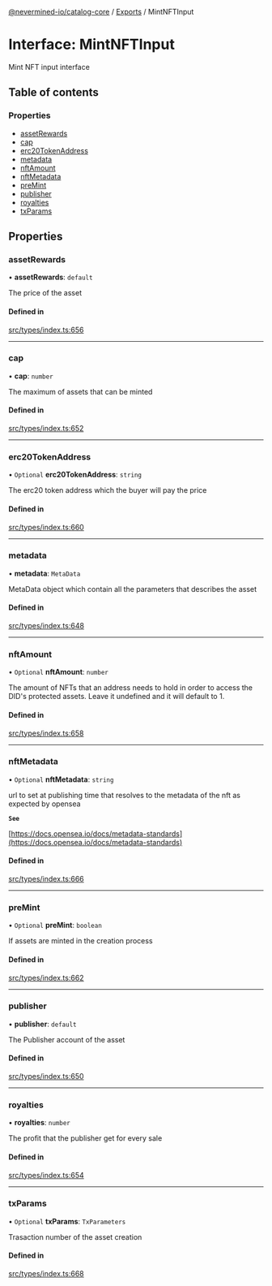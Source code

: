[@nevermined-io/catalog-core](../README.md) / [Exports](../modules.md) / MintNFTInput

# Interface: MintNFTInput

Mint NFT input interface

## Table of contents

### Properties

- [assetRewards](MintNFTInput.md#assetrewards)
- [cap](MintNFTInput.md#cap)
- [erc20TokenAddress](MintNFTInput.md#erc20tokenaddress)
- [metadata](MintNFTInput.md#metadata)
- [nftAmount](MintNFTInput.md#nftamount)
- [nftMetadata](MintNFTInput.md#nftmetadata)
- [preMint](MintNFTInput.md#premint)
- [publisher](MintNFTInput.md#publisher)
- [royalties](MintNFTInput.md#royalties)
- [txParams](MintNFTInput.md#txparams)

## Properties

### assetRewards

• **assetRewards**: `default`

The price of the asset

#### Defined in

[src/types/index.ts:656](https://github.com/nevermined-io/components-catalog/blob/f400cb9/lib/src/types/index.ts#L656)

___

### cap

• **cap**: `number`

The maximum of assets that can be minted

#### Defined in

[src/types/index.ts:652](https://github.com/nevermined-io/components-catalog/blob/f400cb9/lib/src/types/index.ts#L652)

___

### erc20TokenAddress

• `Optional` **erc20TokenAddress**: `string`

The erc20 token address which the buyer will pay the price

#### Defined in

[src/types/index.ts:660](https://github.com/nevermined-io/components-catalog/blob/f400cb9/lib/src/types/index.ts#L660)

___

### metadata

• **metadata**: `MetaData`

MetaData object which contain all the parameters that describes the asset

#### Defined in

[src/types/index.ts:648](https://github.com/nevermined-io/components-catalog/blob/f400cb9/lib/src/types/index.ts#L648)

___

### nftAmount

• `Optional` **nftAmount**: `number`

The amount of NFTs that an address needs to hold in order to access the DID's protected assets. Leave it undefined and it will default to 1.

#### Defined in

[src/types/index.ts:658](https://github.com/nevermined-io/components-catalog/blob/f400cb9/lib/src/types/index.ts#L658)

___

### nftMetadata

• `Optional` **nftMetadata**: `string`

url to set at publishing time that resolves to the metadata of the nft as expected by opensea

**`See`**

[https://docs.opensea.io/docs/metadata-standards](https://docs.opensea.io/docs/metadata-standards)

#### Defined in

[src/types/index.ts:666](https://github.com/nevermined-io/components-catalog/blob/f400cb9/lib/src/types/index.ts#L666)

___

### preMint

• `Optional` **preMint**: `boolean`

If assets are minted in the creation process

#### Defined in

[src/types/index.ts:662](https://github.com/nevermined-io/components-catalog/blob/f400cb9/lib/src/types/index.ts#L662)

___

### publisher

• **publisher**: `default`

The Publisher account of the asset

#### Defined in

[src/types/index.ts:650](https://github.com/nevermined-io/components-catalog/blob/f400cb9/lib/src/types/index.ts#L650)

___

### royalties

• **royalties**: `number`

The profit that the publisher get for every sale

#### Defined in

[src/types/index.ts:654](https://github.com/nevermined-io/components-catalog/blob/f400cb9/lib/src/types/index.ts#L654)

___

### txParams

• `Optional` **txParams**: `TxParameters`

Trasaction number of the asset creation

#### Defined in

[src/types/index.ts:668](https://github.com/nevermined-io/components-catalog/blob/f400cb9/lib/src/types/index.ts#L668)
